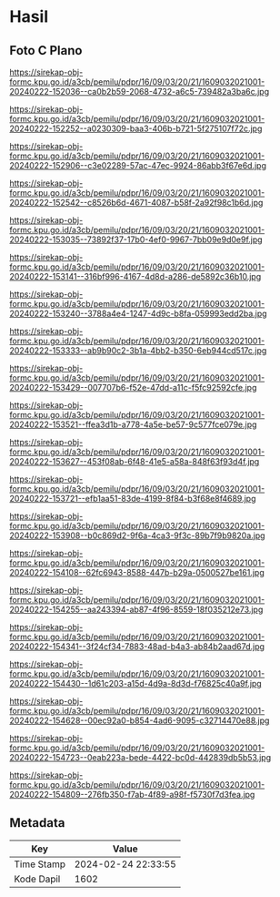 # Hasil

## Foto C Plano

https://sirekap-obj-formc.kpu.go.id/a3cb/pemilu/pdpr/16/09/03/20/21/1609032021001-20240222-152036--ca0b2b59-2068-4732-a6c5-739482a3ba6c.jpg

https://sirekap-obj-formc.kpu.go.id/a3cb/pemilu/pdpr/16/09/03/20/21/1609032021001-20240222-152252--a0230309-baa3-406b-b721-5f275107f72c.jpg

https://sirekap-obj-formc.kpu.go.id/a3cb/pemilu/pdpr/16/09/03/20/21/1609032021001-20240222-152906--c3e02289-57ac-47ec-9924-86abb3f67e6d.jpg

https://sirekap-obj-formc.kpu.go.id/a3cb/pemilu/pdpr/16/09/03/20/21/1609032021001-20240222-152542--c8526b6d-4671-4087-b58f-2a92f98c1b6d.jpg

https://sirekap-obj-formc.kpu.go.id/a3cb/pemilu/pdpr/16/09/03/20/21/1609032021001-20240222-153035--73892f37-17b0-4ef0-9967-7bb09e9d0e9f.jpg

https://sirekap-obj-formc.kpu.go.id/a3cb/pemilu/pdpr/16/09/03/20/21/1609032021001-20240222-153141--316bf996-4167-4d8d-a286-de5892c36b10.jpg

https://sirekap-obj-formc.kpu.go.id/a3cb/pemilu/pdpr/16/09/03/20/21/1609032021001-20240222-153240--3788a4e4-1247-4d9c-b8fa-059993edd2ba.jpg

https://sirekap-obj-formc.kpu.go.id/a3cb/pemilu/pdpr/16/09/03/20/21/1609032021001-20240222-153333--ab9b90c2-3b1a-4bb2-b350-6eb944cd517c.jpg

https://sirekap-obj-formc.kpu.go.id/a3cb/pemilu/pdpr/16/09/03/20/21/1609032021001-20240222-153429--007707b6-f52e-47dd-a11c-f5fc92592cfe.jpg

https://sirekap-obj-formc.kpu.go.id/a3cb/pemilu/pdpr/16/09/03/20/21/1609032021001-20240222-153521--ffea3d1b-a778-4a5e-be57-9c577fce079e.jpg

https://sirekap-obj-formc.kpu.go.id/a3cb/pemilu/pdpr/16/09/03/20/21/1609032021001-20240222-153627--453f08ab-6f48-41e5-a58a-848f63f93d4f.jpg

https://sirekap-obj-formc.kpu.go.id/a3cb/pemilu/pdpr/16/09/03/20/21/1609032021001-20240222-153721--efb1aa51-83de-4199-8f84-b3f68e8f4689.jpg

https://sirekap-obj-formc.kpu.go.id/a3cb/pemilu/pdpr/16/09/03/20/21/1609032021001-20240222-153908--b0c869d2-9f6a-4ca3-9f3c-89b7f9b9820a.jpg

https://sirekap-obj-formc.kpu.go.id/a3cb/pemilu/pdpr/16/09/03/20/21/1609032021001-20240222-154108--62fc6943-8588-447b-b29a-0500527be161.jpg

https://sirekap-obj-formc.kpu.go.id/a3cb/pemilu/pdpr/16/09/03/20/21/1609032021001-20240222-154255--aa243394-ab87-4f96-8559-18f035212e73.jpg

https://sirekap-obj-formc.kpu.go.id/a3cb/pemilu/pdpr/16/09/03/20/21/1609032021001-20240222-154341--3f24cf34-7883-48ad-b4a3-ab84b2aad67d.jpg

https://sirekap-obj-formc.kpu.go.id/a3cb/pemilu/pdpr/16/09/03/20/21/1609032021001-20240222-154430--1d61c203-a15d-4d9a-8d3d-f76825c40a9f.jpg

https://sirekap-obj-formc.kpu.go.id/a3cb/pemilu/pdpr/16/09/03/20/21/1609032021001-20240222-154628--00ec92a0-b854-4ad6-9095-c32714470e88.jpg

https://sirekap-obj-formc.kpu.go.id/a3cb/pemilu/pdpr/16/09/03/20/21/1609032021001-20240222-154723--0eab223a-bede-4422-bc0d-442839db5b53.jpg

https://sirekap-obj-formc.kpu.go.id/a3cb/pemilu/pdpr/16/09/03/20/21/1609032021001-20240222-154809--276fb350-f7ab-4f89-a98f-f5730f7d3fea.jpg


## Metadata

| Key        | Value               |
| ---------- | ------------------- |
| Time Stamp | 2024-02-24 22:33:55 |
| Kode Dapil | 1602                |



